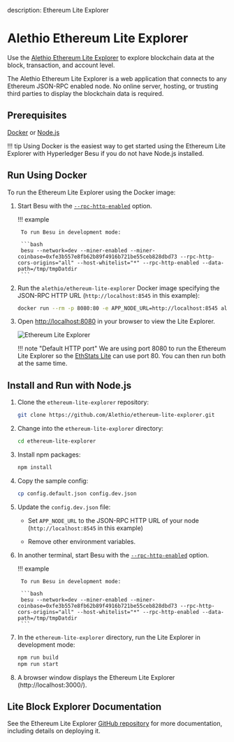 description: Ethereum Lite Explorer
<!--- END of page meta data -->

# Alethio Ethereum Lite Explorer

Use the [Alethio Ethereum Lite Explorer](https://lite-explorer.aleth.io/) to explore blockchain data 
at the block, transaction, and account level.
 
The Alethio Ethereum Lite Explorer is a web application that connects to any Ethereum 
JSON-RPC enabled node. No online server, hosting, or trusting third parties to display the blockchain
data is required. 

## Prerequisites

[Docker](https://docs.docker.com/install/) or [Node.js](https://nodejs.org/)

!!! tip
    Using Docker is the easiest way to get started using the Ethereum Lite Explorer with Hyperledger 
    Besu if you do not have Node.js installed.

## Run Using Docker

To run the Ethereum Lite Explorer using the Docker image: 

1. Start Besu with the [`--rpc-http-enabled`](../../Reference/CLI/CLI-Syntax.md#rpc-http-enabled) option. 

    !!! example 
        
        To run Besu in development mode:
        
        ```bash
        besu --network=dev --miner-enabled --miner-coinbase=0xfe3b557e8fb62b89f4916b721be55ceb828dbd73 --rpc-http-cors-origins="all" --host-whitelist="*" --rpc-http-enabled --data-path=/tmp/tmpDatdir
        ```

1. Run the `alethio/ethereum-lite-explorer` Docker image specifying the JSON-RPC HTTP URL (`http://localhost:8545` in this example): 

    ```bash
    docker run --rm -p 8080:80 -e APP_NODE_URL=http://localhost:8545 alethio/ethereum-lite-explorer
    ```

1. Open [http://localhost:8080](http://localhost:8080) in your browser to view the Lite Explorer. 

    ![Ethereum Lite Explorer](../../images/explorer.png)

    !!! note "Default HTTP port"
        We are using port 8080 to run the Ethereum Lite Explorer so
        the [EthStats Lite](Lite-Network-Monitor.md) can use port 80. You can then run 
        both at the same time. 

## Install and Run with Node.js

1. Clone the `ethereum-lite-explorer` repository: 
   
    ```bash
    git clone https://github.com/Alethio/ethereum-lite-explorer.git
    ```

1. Change into the `ethereum-lite-explorer` directory: 
   ```bash
   cd ethereum-lite-explorer
   ```

1. Install npm packages: 

    ```bash
    npm install
    ```

1. Copy the sample config: 

    ```bash 
    cp config.default.json config.dev.json
    ```
  
1. Update the `config.dev.json` file: 

    * Set `APP_NODE_URL` to the JSON-RPC HTTP URL of your node (`http://localhost:8545` in this example)
   
    * Remove other environment variables. 
   
1. In another terminal, start Besu with the [`--rpc-http-enabled`](../../Reference/CLI/CLI-Syntax.md#rpc-http-enabled) option. 

    !!! example 
        
        To run Besu in development mode:
        
        ```bash
        besu --network=dev --miner-enabled --miner-coinbase=0xfe3b557e8fb62b89f4916b721be55ceb828dbd73 --rpc-http-cors-origins="all" --host-whitelist="*" --rpc-http-enabled --data-path=/tmp/tmpDatdir
        ```
        
1. In the `ethereum-lite-explorer` directory, run the Lite Explorer in development mode: 

    ```bash
    npm run build
    npm run start
    ```  
   
1. A browser window displays the Ethereum Lite Explorer (http://localhost:3000/).
   
## Lite Block Explorer Documentation 

See the Ethereum Lite Explorer [GitHub repository](https://github.com/Alethio/ethereum-lite-explorer) 
for more documentation, including details on deploying it. 
